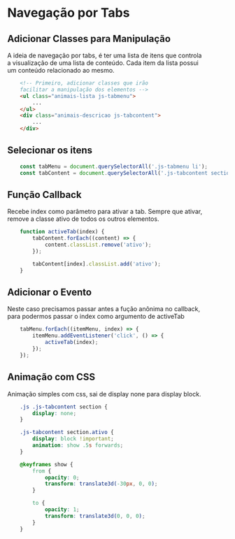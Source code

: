 # Navegação por Tabs

## Adicionar Classes para Manipulação

A ideia de navegação por tabs, é ter uma lista de itens que controla <br>
a visualização de uma lista de conteúdo. Cada item da lista possui <br>
um conteúdo relacionado ao mesmo.

```html
    <!-- Primeiro, adicionar classes que irão
    facilitar a manipulação dos elementos -->
    <ul class="animais-lista js-tabmenu">
        ...
    </ul>
    <div class="animais-descricao js-tabcontent">
        ...
    </div>
```

## Selecionar os itens

```js
    const tabMenu = document.querySelectorAll('.js-tabmenu li');
    const tabContent = document.querySelectorAll('.js-tabcontent section');
```

## Função Callback

Recebe index como parâmetro para ativar a tab. Sempre que ativar, <br>
remove a classe ativo de todos os outros elementos.

```js
    function activeTab(index) {
        tabContent.forEach((content) => {
            content.classList.remove('ativo');
        });

        tabContent[index].classList.add('ativo');
    }
```

## Adicionar o Evento

Neste caso precisamos passar antes a fução anônima no callback, <br>
para podermos passar o index como argumento de activeTab

```js
    tabMenu.forEach((itemMenu, index) => {
        itemMenu.addEventListener('click', () => {
            activeTab(index);
        });
    });
```

## Animação com CSS

Animação simples com css, sai de display none para display block.

```css
    .js .js-tabcontent section {
        display: none;
    }

    .js-tabcontent section.ativo {
        display: block !important;
        animation: show .5s forwards;
    }

    @keyframes show {
        from {
            opacity: 0;
            transform: translate3d(-30px, 0, 0);
        }

        to {
            opacity: 1;
            transform: translate3d(0, 0, 0);
        }
    }
```